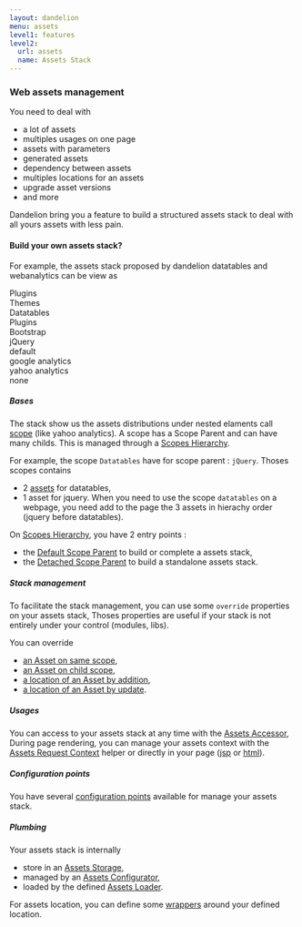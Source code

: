 ```yaml
---
layout: dandelion
menu: assets
level1: features
level2:
  url: assets
  name: Assets Stack
---
```


### Web assets management

You need to deal with
* a lot of assets
* multiples usages on one page
* assets with parameters
* generated assets
* dependency between assets
* multiples locations for an assets
* upgrade asset versions
* and more

Dandelion bring you a feature to build a structured assets stack to deal with all yours assets with less pain.

#### Build your own assets stack?

For example, the assets stack proposed by dandelion datatables and webanalytics can be view as

<div class="row-fluid show-grid">
    <div class="span12">
        <div class="row-fluid show-grid">
             <div class="span8">
                <div class="row-fluid show-grid">
                     <div class="span12">
                        <div class="row-fluid show-grid">
                            <div class="span8">
                                <div class="row-fluid show-grid">
                                     <div class="span6">Plugins</div>
                                     <div class="span6">Themes</div>
                                </div>
                                Datatables
                            </div>
                            <div class="span4">
                                <div class="row-fluid show-grid">
                                     <div class="span12">Plugins</div>
                                </div>
                                Bootstrap
                            </div>
                        </div>
                        jQuery
                     </div>
                </div>
                default
             </div>
             <div class="span4">
                <div class="row-fluid show-grid">
                     <div class="span6">google analytics</div>
                     <div class="span6">yahoo analytics</div>
                </div>
                none
             </div>
        </div>
    </div>
</div>
<link rel="stylesheet" href="/assets/css/assets_stack.css" />

##### Bases
The stack show us the assets distributions under nested elaments call [scope](/dandelion/features/assets/bases.html#select.scope) (like yahoo analytics).
A scope has a Scope Parent and can have many childs. This is managed through a [Scopes Hierarchy](/dandelion/features/assets/bases.html#select.parent).

For example, the scope `Datatables` have for scope parent : `jQuery`.
Thoses scopes contains
* 2 [assets](/dandelion/features/assets/bases.html#select.asset) for datatables,
* 1 asset for jquery.
When you need to use the scope `datatables` on a webpage, you need add to the page the 3 assets in hierachy order (jquery before datatables).

On [Scopes Hierarchy](/dandelion/features/assets/bases.html#select.parent), you have 2 entry points :
* the [Default Scope Parent](/dandelion/features/assets/bases.html#select.default) to build or complete a assets stack,
* the [Detached Scope Parent](/dandelion/features/assets/bases.html#select.none) to build a standalone assets stack.

##### Stack management
To facilitate the stack management, you can use some `override` properties on your assets stack,
Thoses properties are useful if your stack is not entirely under your control (modules, libs).

You can override
* [an Asset on same scope](/dandelion/features/assets/bases.html#select.override.same),
* [an Asset on child scope](/dandelion/features/assets/bases.html#select.override.child),
* [a location of an Asset by addition](/dandelion/features/assets/bases.html#select.locationOverride.add),
* [a location of an Asset by update](/dandelion/features/assets/bases.html#select.locationOverride.change).

##### Usages
You can access to your assets stack at any time with the [Assets Accessor](/dandelion/features/assets/usages.html#select.accessor),
During page rendering, you can manage your assets context with the [Assets Request Context](/dandelion/features/assets/usages.html#select.context) helper or directly in your page ([jsp](/dandelion/ref/jsp/assets.html) or [html](/dandelion/ref/thymeleaf/assets.html)).

##### Configuration points
You have several [configuration points](/dandelion/features/assets/configuration.html) available for manage your assets stack.

##### Plumbing
Your assets stack is internally
* store in an [Assets Storage](/dandelion/features/assets/plumbing.html),
* managed by an [Assets Configurator](/dandelion/features/assets/plumbing.html),
* loaded by the defined [Assets Loader](/dandelion/features/assets/plumbing.html).

For assets location, you can define some [wrappers](/dandelion/features/assets/plumbing.html) around your defined location.
